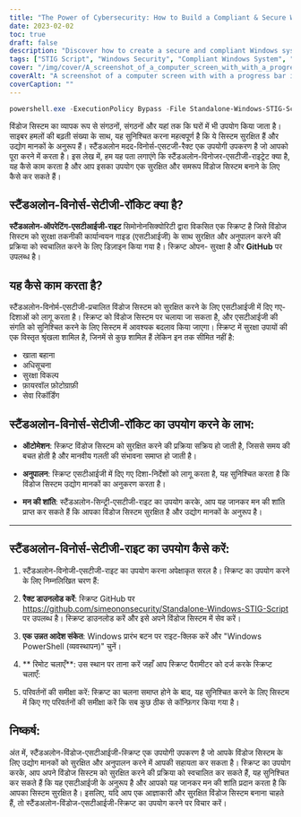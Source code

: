 ```yaml
---
title: "The Power of Cybersecurity: How to Build a Compliant & Secure Windows System with Standalone-Windows-STIG-Script"
date: 2023-02-02
toc: true
draft: false
description: "Discover how to create a secure and compliant Windows system with the easy-to-use Standalone-Windows-STIG-Script, an informative article with step-by-step instructions and detailed parameter explanations."
tags: ["STIG Script", "Windows Security", "Compliant Windows System", "System Hardening", "Windows STIG", "Secure Windows", "Windows Compliance", "Manual Install", "Windows Updates", "Adobe Reader", "Firefox", "Chrome", "Internet Explorer 11", ".NET Framework", "Office", "OneDrive", "Java", "Windows Defender", "Windows Firewall", "Mitigations", "Nessus PID", "VMware Horizon", "Optional Hardening"]
cover: "/img/cover/A_screenshot_of_a_computer_screen_with_with_a_progress_bar.png"
coverAlt: "A screenshot of a computer screen with with a progress bar indicating the completion percentage."
coverCaption: ""
---
```

```powershell
powershell.exe -ExecutionPolicy Bypass -File Standalone-Windows-STIG-Script.ps1
```
 विंडोज सिस्टम का व्यापक रूप से संगठनों, संगठनों और यहां तक कि घरों में भी उपयोग किया जाता है। साइबर हमलों की बढ़ती संख्या के साथ, यह सुनिश्चित करना महत्वपूर्ण है कि ये सिस्टम सुरक्षित हैं और उद्योग मानकों के अनुरूप हैं। स्टैंडअलोन मदद-विनोर्स-एसटजी-रैक्ट एक उपयोगी उपकरण है जो आपको पूरा करने में करता है। इस लेख में, हम यह पता लगाएंगे कि स्टैंडअलोन-विनोजर-एसटीजी-राइट्रेट क्या है, यह कैसे काम करता है और आप इसका उपयोग एक सुरक्षित और समरूप विंडोज सिस्टम बनाने के लिए कैसे कर सकते हैं।  ## स्टैंडअलोन-विनोर्स-सेटीजी-रॉकिट क्या है?  **स्टैंडअलोन-ऑपरेटिंग-एसटीआईजी-राइट** सिमोनोनसिक्योरिटी द्वारा विकसित एक स्क्रिप्ट है जिसे विंडोज सिस्टम को सुरक्षा तकनीकी कार्यान्वयन गाइड (एसटीआईजी) के साथ सुरक्षित और अनुपालन करने की प्रक्रिया को स्वचालित करने के लिए डिज़ाइन किया गया है। स्क्रिप्ट ओपन- सुरक्षा है और **GitHub** पर उपलब्ध है।  ## यह कैसे काम करता है?  स्टैंडअलोन-विनोर्म-एसटीजी-प्रचालित विंडोज सिस्टम को सुरक्षित करने के लिए एसटीआईजी में दिए गए-दिशाओं को लागू करता है। स्क्रिप्ट को विंडोज सिस्टम पर चलाया जा सकता है, और एसटीआईजी की संगति को सुनिश्चित करने के लिए सिस्टम में आवश्यक बदलाव किया जाएगा। स्क्रिप्ट में सुरक्षा उपायों की एक विस्तृत श्रृंखला शामिल है, जिनमें से कुछ शामिल हैं लेकिन इन तक सीमित नहीं है:  - खाता बहाना - अधिसूचना - सुरक्षा विकल्प - फ़ायरवॉल फ़ोटोग्राफ़ी - सेवा रिकॉर्डिंग  ## स्टैंडअलोन-विनोर्स-सेटीजी-रॉकिट का उपयोग करने के लाभ:  - **ऑटोमेशन**: स्क्रिप्ट विंडोज सिस्टम को सुरक्षित करने की प्रक्रिया सक्रिय हो जाती है, जिससे समय की बचत होती है और मानवीय गलती की संभावना समाप्त हो जाती है।  - **अनुपालन**: स्क्रिप्ट एसटीआईजी में दिए गए दिशा-निर्देशों को लागू करता है, यह सुनिश्चित करता है कि विंडोज सिस्टम उद्योग मानकों का अनुकरण करता है।  - **मन की शांति**: स्टैंडअलोन-सिन्ट्री-एसटीजी-राइट का उपयोग करके, आप यह जानकर मन की शांति प्राप्त कर सकते हैं कि आपका विंडोज सिस्टम सुरक्षित है और उद्योग मानकों के अनुरूप है।  ________________________________________________________________________________________________________________________  ## स्टैंडअलोन-विनोर्स-सेटीजी-राइट का उपयोग कैसे करें:  1. स्टैंडअलोन-विनोजी-एसटीजी-राइट का उपयोग करना अपेक्षाकृत सरल है। स्क्रिप्ट का उपयोग करने के लिए निम्नलिखित चरण हैं:  2. **रैक्ट डाउनलोड करें**: स्क्रिप्ट GitHub पर https://github.com/simeononsecurity/Standalone-Windows-STIG-Script पर उपलब्ध है। स्क्रिप्ट डाउनलोड करें और इसे अपने विंडोज सिस्टम में सेव करें।  3. **एक उन्नत आदेश संकेत**: Windows प्रारंभ बटन पर राइट-क्लिक करें और "Windows PowerShell (व्यवस्थापन)" चुनें।  4. ** रिमोट चलाएँ**: उस स्थान पर ताना करें जहाँ आप स्क्रिप्ट पैरामीटर को दर्ज करके स्क्रिप्ट चलाएँ:   5. परिवर्तनों की समीक्षा करें: स्क्रिप्ट का चलना समाप्त होने के बाद, यह सुनिश्चित करने के लिए सिस्टम में किए गए परिवर्तनों की समीक्षा करें कि सब कुछ ठीक से कॉन्फ़िगर किया गया है।  ## निष्कर्ष:  अंत में, स्टैंडअलोन-विंडोज-एसटीआईजी-स्क्रिप्ट एक उपयोगी उपकरण है जो आपके विंडोज सिस्टम के लिए उद्योग मानकों को सुरक्षित और अनुपालन करने में आपकी सहायता कर सकता है। स्क्रिप्ट का उपयोग करके, आप अपने विंडोज सिस्टम को सुरक्षित करने की प्रक्रिया को स्वचालित कर सकते हैं, यह सुनिश्चित कर सकते हैं कि यह एसटीआईजी के अनुरूप है और आपको यह जानकर मन की शांति प्रदान करता है कि आपका सिस्टम सुरक्षित है। इसलिए, यदि आप एक आज्ञाकारी और सुरक्षित विंडोज सिस्टम बनाना चाहते हैं, तो स्टैंडअलोन-विंडोज-एसटीआईजी-स्क्रिप्ट का उपयोग करने पर विचार करें।